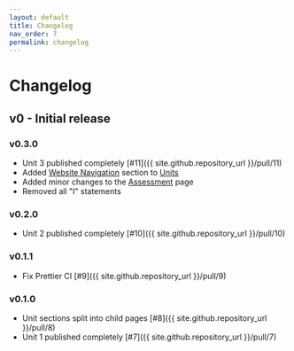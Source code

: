 ```yaml
---
layout: default
title: Changelog
nav_order: 7
permalink: changelog
---
```


# Changelog

## v0 - Initial release

### v0.3.0

-   Unit 3 published completely [#11]({{ site.github.repository_url }}/pull/11)
-   Added [Website Navigation](/learn-code/units#website-navigation) section to [Units](/learn-code/units)
-   Added minor changes to the [Assessment](/learn-code/teach/assessment) page
-   Removed all "I" statements

### v0.2.0

-   Unit 2 published completely [#10]({{ site.github.repository_url }}/pull/10)

### v0.1.1

-   Fix Prettier CI [#9]({{ site.github.repository_url }}/pull/9)

### v0.1.0

-   Unit sections split into child pages [#8]({{ site.github.repository_url }}/pull/8)
-   Unit 1 published completely [#7]({{ site.github.repository_url }}/pull/7)
